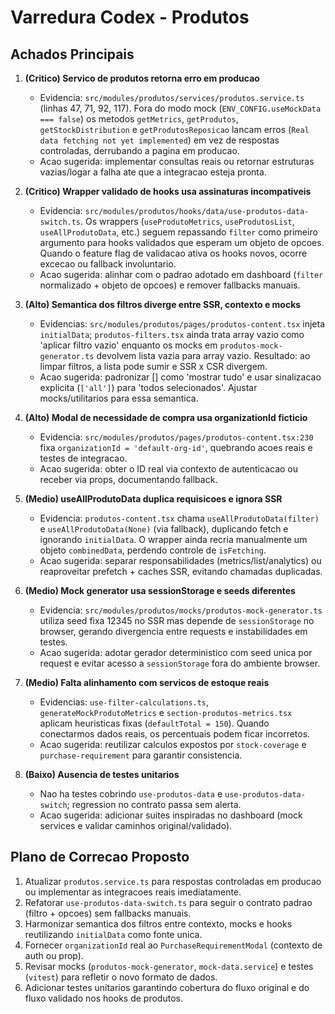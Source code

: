 # Varredura Codex - Produtos

## Achados Principais

1. **(Critico) Servico de produtos retorna erro em producao**
   - Evidencia: `src/modules/produtos/services/produtos.service.ts` (linhas 47, 71, 92, 117). Fora do modo mock (`ENV_CONFIG.useMockData === false`) os metodos `getMetrics`, `getProdutos`, `getStockDistribution` e `getProdutosReposicao` lancam erros (`Real data fetching not yet implemented`) em vez de respostas controladas, derrubando a pagina em producao.
   - Acao sugerida: implementar consultas reais ou retornar estruturas vazias/logar a falha ate que a integracao esteja pronta.

2. **(Critico) Wrapper validado de hooks usa assinaturas incompativeis**
   - Evidencia: `src/modules/produtos/hooks/data/use-produtos-data-switch.ts`. Os wrappers (`useProdutoMetrics`, `useProdutosList`, `useAllProdutoData`, etc.) seguem repassando `filter` como primeiro argumento para hooks validados que esperam um objeto de opcoes. Quando o feature flag de validacao ativa os hooks novos, ocorre excecao ou fallback involuntario.
   - Acao sugerida: alinhar com o padrao adotado em dashboard (`filter` normalizado + objeto de opcoes) e remover fallbacks manuais.

3. **(Alto) Semantica dos filtros diverge entre SSR, contexto e mocks**
   - Evidencias: `src/modules/produtos/pages/produtos-content.tsx` injeta `initialData`; `produtos-filters.tsx` ainda trata array vazio como 'aplicar filtro vazio' enquanto os mocks em `produtos-mock-generator.ts` devolvem lista vazia para array vazio. Resultado: ao limpar filtros, a lista pode sumir e SSR x CSR divergem.
   - Acao sugerida: padronizar [] como 'mostrar tudo' e usar sinalizacao explicita (`['all']`) para 'todos selecionados'. Ajustar mocks/utilitarios para essa semantica.

4. **(Alto) Modal de necessidade de compra usa organizationId ficticio**
   - Evidencia: `src/modules/produtos/pages/produtos-content.tsx:230` fixa `organizationId = 'default-org-id'`, quebrando acoes reais e testes de integracao.
   - Acao sugerida: obter o ID real via contexto de autenticacao ou receber via props, documentando fallback.

5. **(Medio) useAllProdutoData duplica requisicoes e ignora SSR**
   - Evidencia: `produtos-content.tsx` chama `useAllProdutoData(filter)` e `useAllProdutoData(None)` (via fallback), duplicando fetch e ignorando `initialData`. O wrapper ainda recria manualmente um objeto `combinedData`, perdendo controle de `isFetching`.
   - Acao sugerida: separar responsabilidades (metrics/list/analytics) ou reaproveitar prefetch + caches SSR, evitando chamadas duplicadas.

6. **(Medio) Mock generator usa sessionStorage e seeds diferentes**
   - Evidencia: `src/modules/produtos/mocks/produtos-mock-generator.ts` utiliza seed fixa 12345 no SSR mas depende de `sessionStorage` no browser, gerando divergencia entre requests e instabilidades em testes.
   - Acao sugerida: adotar gerador deterministico com seed unica por request e evitar acesso a `sessionStorage` fora do ambiente browser.

7. **(Medio) Falta alinhamento com servicos de estoque reais**
   - Evidencias: `use-filter-calculations.ts`, `generateMockProdutoMetrics` e `section-produtos-metrics.tsx` aplicam heuristicas fixas (`defaultTotal = 150`). Quando conectarmos dados reais, os percentuais podem ficar incorretos.
   - Acao sugerida: reutilizar calculos expostos por `stock-coverage` e `purchase-requirement` para garantir consistencia.

8. **(Baixo) Ausencia de testes unitarios**
   - Nao ha testes cobrindo `use-produtos-data` e `use-produtos-data-switch`; regression no contrato passa sem alerta.
   - Acao sugerida: adicionar suites inspiradas no dashboard (mock services e validar caminhos original/validado).

## Plano de Correcao Proposto

1. Atualizar `produtos.service.ts` para respostas controladas em producao ou implementar as integracoes reais imediatamente.
2. Refatorar `use-produtos-data-switch.ts` para seguir o contrato padrao (filtro + opcoes) sem fallbacks manuais.
3. Harmonizar semantica dos filtros entre contexto, mocks e hooks reutilizando `initialData` como fonte unica.
4. Fornecer `organizationId` real ao `PurchaseRequirementModal` (contexto de auth ou prop).
5. Revisar mocks (`produtos-mock-generator`, `mock-data.service`) e testes (`vitest`) para refletir o novo formato de dados.
6. Adicionar testes unitarios garantindo cobertura do fluxo original e do fluxo validado nos hooks de produtos.
